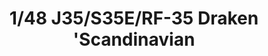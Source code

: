 ---
layout: product
title: "1/48 J35/S35E/RF-35 Draken 'Scandinavian"
price: "6100" 
desc: "Maketa"
img_path: "/assets/img/HASE 07482.webp"
brand: "Hasegawa"
available: false
special_offer: false
new: false
soon: true
cat: "010000"
subcat: "015700"
subsubcat: "0N/A"
sifra: "HASE 07482"
popular: false
---
